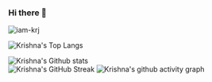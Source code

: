 ### Hi there 👋
<p align="left"> <img src="https://komarev.com/ghpvc/?username=iam-krj&label=Profile%20views&color=0e75b6&style=flat" alt="iam-krj" /> </p>

![Krishna's Top Langs](https://github-readme-stats.vercel.app/api/top-langs/?username=iam-krj&theme=jolly)

![Krishna's Github stats](https://github-readme-stats.vercel.app/api?username=iam-krj&theme=jolly&show_icons=true)  
![Krishna's GitHub Streak](https://github-readme-streak-stats.herokuapp.com/?user=iam-krj&theme=jolly&show_icons=true)
![Krishna's github activity graph](https://activity-graph.herokuapp.com/graph?username=iam-krj&theme=jolly)


<!--
**iam-krj/iam-krj** is a ✨ _special_ ✨ repository because its `README.md` (this file) appears on your GitHub profile.



Here are some ideas to get you started:

- 🔭 I’m currently working on ...
- 🌱 I’m currently learning ...
- 👯 I’m looking to collaborate on ...
- 🤔 I’m looking for help with ...
- 💬 Ask me about ...
- 📫 How to reach me: ...
- 😄 Pronouns: ...
- ⚡ Fun fact: ...
-->


<!-- ![GitHub Activity Graph](https://activity-graph.herokuapp.com/graph?username=DivyamPal) -->
